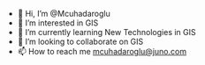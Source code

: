 - 👋 Hi, I’m @Mcuhadaroglu
- 👀 I’m interested in GIS
- 🌱 I’m currently learning New Technologies in GIS
- 💞️ I’m looking to collaborate on GIS
- 📫 How to reach me mcuhadaroglu@juno.com

<!---
Mcuhadaroglu/Mcuhadaroglu is a ✨ special ✨ repository because its `README.md` (this file) appears on your GitHub profile.
You can click the Preview link to take a look at your changes.
--->

